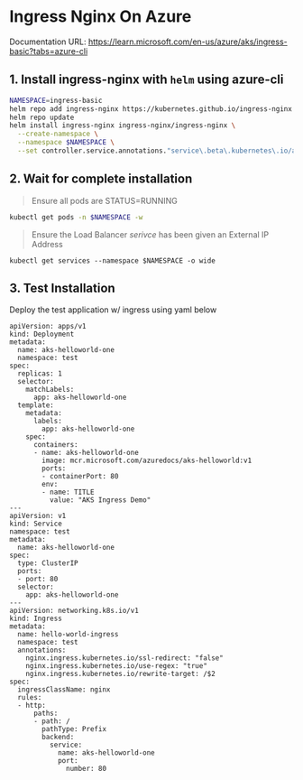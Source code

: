 # Ingress Nginx On Azure
Documentation URL: https://learn.microsoft.com/en-us/azure/aks/ingress-basic?tabs=azure-cli

## 1. Install ingress-nginx with `helm` using azure-cli
```bash
NAMESPACE=ingress-basic
helm repo add ingress-nginx https://kubernetes.github.io/ingress-nginx
helm repo update
helm install ingress-nginx ingress-nginx/ingress-nginx \
  --create-namespace \
  --namespace $NAMESPACE \
  --set controller.service.annotations."service\.beta\.kubernetes\.io/azure-load-balancer-health-probe-request-path"=/healthz
```

## 2. Wait for complete installation
> Ensure all pods are STATUS=RUNNING
```bash
kubectl get pods -n $NAMESPACE -w
```
> Ensure the Load Balancer <i>serivce</i> has been given an External IP Address
```
kubectl get services --namespace $NAMESPACE -o wide
```

## 3. Test Installation
Deploy the test application w/ ingress using yaml below
```
apiVersion: apps/v1
kind: Deployment
metadata:
  name: aks-helloworld-one
  namespace: test 
spec:
  replicas: 1
  selector:
    matchLabels:
      app: aks-helloworld-one
  template:
    metadata:
      labels:
        app: aks-helloworld-one
    spec:
      containers:
      - name: aks-helloworld-one
        image: mcr.microsoft.com/azuredocs/aks-helloworld:v1
        ports:
        - containerPort: 80
        env:
        - name: TITLE
          value: "AKS Ingress Demo"
---
apiVersion: v1
kind: Service
namespace: test
metadata:
  name: aks-helloworld-one  
spec:
  type: ClusterIP
  ports:
  - port: 80
  selector:
    app: aks-helloworld-one
---
apiVersion: networking.k8s.io/v1
kind: Ingress
metadata:
  name: hello-world-ingress
  namespace: test
  annotations:
    nginx.ingress.kubernetes.io/ssl-redirect: "false"
    nginx.ingress.kubernetes.io/use-regex: "true"
    nginx.ingress.kubernetes.io/rewrite-target: /$2
spec:
  ingressClassName: nginx
  rules:
  - http:
      paths:
      - path: /
        pathType: Prefix
        backend:
          service:
            name: aks-helloworld-one
            port:
              number: 80
```
